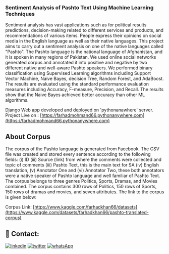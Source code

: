 ### Sentiment Analysis of Pashto Text Using Machine Learning Techniques
Sentiment analysis has vast applications such as for political results predictions, decision-making related to different services and products, and recommendations of various items. People express their opinions on social media in the English language as well as their native languages. This project aims to carry out a sentiment analysis on one of the native languages called "Pashto". The Pashto language is the national language of Afghanistan, and it is spoken in many regions of Pakistan. We used online social networks generated corpus and annotated it into positive and negative by two different native and well-aware Pashto speakers. We performed binary classification using Supervised Learning algorithms including Support Vector Machine, Naive Bayes, decision Tree, Random Forest, and AdaBoost. The results are evaluated using the standard performance evaluation measures including Accuracy, F-measure, Precision, and Recall. The results show that the Naive Bayes achieved better accuracy than other ML algorithms.  


Django Web app developed and deployed on 'pythonanawhere' server.  
Project Live on : [https://farhadmohmand66.pythonanywhere.com](https://farhadmohmand66.pythonanywhere.com)


## About Corpus
The corpus of the Pashto language is generated from Facebook. The CSV file was created and stored every sentence according to the following fields: (i) ID (iii) Source (link) from where the comments were collected and topic of comments (iii) Pashto Text, this is the main text for SA (iv) English translation, (v) Annotator One and (vi) Annotator Two, these both annotators were a native speaker of Pashto language and well familiar of Pashto Text. The corpus belongs to three genres Politics, Sports, Dramas, and Movies combined. The corpus contains 300 rows of Politics, 150 rows of Sports, 150 rows of dramas and movies, and seven attributes. The link to the corpus is given below:


Corpus Link: [https://www.kaggle.com/farhadkhan66/datasets](https://www.kaggle.com/datasets/farhadkhan66/pashto-translated-corpus)   



## 🔗 Contact:
[![linkedin](https://img.shields.io/badge/linkedin-0A66C2?style=for-the-badge&logo=linkedin&logoColor=white)](https://www.linkedin.com/in/farhadmohmand66/)
[![twitter](https://img.shields.io/badge/twitter-1DA1F2?style=for-the-badge&logo=twitter&logoColor=white)](https://twitter.com/farhadMohmand66)
[![whatsApp](https://img.shields.io/badge/WhatsApp-1DA1F2?style=for-the-badge&logo=whatsApp&logoColor=white)](https://wa.me/03469869529?text=)
